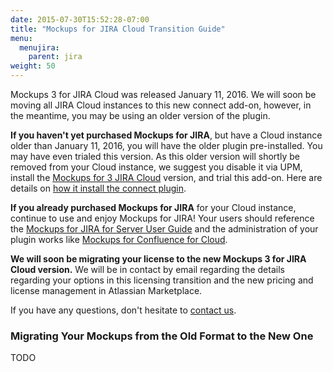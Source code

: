 ```yaml
---
date: 2015-07-30T15:52:28-07:00
title: "Mockups for JIRA Cloud Transition Guide"
menu:
  menujira:
    parent: jira
weight: 50
---
```


Mockups 3 for JIRA Cloud was released January 11, 2016. We will soon be moving all JIRA Cloud instances to this new connect add-on, however, in the meantime, you may be using an older version of the plugin.

**If you haven't yet purchased Mockups for JIRA**, but have a Cloud instance older than January 11, 2016, you will have the older plugin pre-installed. You may have even trialed this version. As this older version will shortly be removed from your Cloud instance, we suggest you disable it via UPM, install the [Mockups for 3 JIRA Cloud](https://marketplace.atlassian.com/plugins/com.balsamiq.mockups.jira/cloud/overview) version, and trial this add-on. Here are details on [how it install the connect plugin](https://marketplace.atlassian.com/plugins/com.balsamiq.mockups.jira/cloud/installation).

**If you already purchased Mockups for JIRA** for your Cloud instance, continue to use and enjoy Mockups for JIRA!   Your users should reference the [Mockups for JIRA for Server User Guide](/jira/user-guide/) and the administration of your plugin works like [Mockups for Confluence for Cloud](/confluence/admin-guide-cloud/).

**We will soon be migrating your license to the new Mockups 3 for JIRA Cloud version.** We will be in contact by email regarding the details regarding your options in this licensing transition and the new pricing and license management in Atlassian Marketplace.

If you have any questions, don't hesitate to [contact us](https://balsamiq.com/company/contact/#/s/m4j).

### Migrating Your Mockups from the Old Format to the New One

TODO